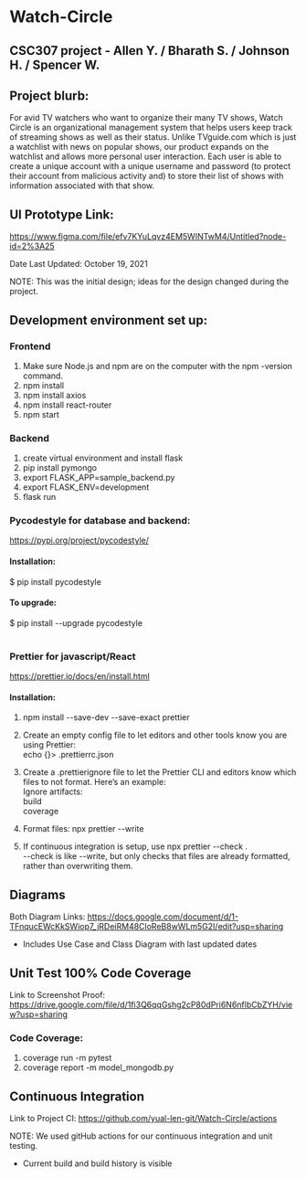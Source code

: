 # Watch-Circle <br />
## CSC307 project - Allen Y. / Bharath S. / Johnson H. / Spencer W. <br />

## Project blurb:

For avid TV watchers who want to organize their many TV shows, Watch Circle is an organizational management system that helps users keep track of streaming shows as well as their status. Unlike TVguide.com which is just a watchlist with news on popular shows, our product expands on the watchlist and allows more personal user interaction. Each user is able to create a unique account with a unique username and password (to protect their account from malicious activity and) to store their list of shows with information associated with that show. 


## UI Prototype Link: 
https://www.figma.com/file/efv7KYuLqvz4EM5WINTwM4/Untitled?node-id=2%3A25

Date Last Updated: October 19, 2021

NOTE: This was the initial design; ideas for the design changed during the project.

## Development environment set up: 
### Frontend
1. Make sure Node.js and npm are on the computer with the npm -version command.<br />
2. npm install <br />
3. npm install axios <br />
4. npm install react-router <br />
5. npm start <br />

### Backend
1. create virtual environment and install flask <br />
2. pip install pymongo <br />
3. export FLASK_APP=sample_backend.py <br />
4. export FLASK_ENV=development <br />
5. flask run <br />

### Pycodestyle for database and backend: 
https://pypi.org/project/pycodestyle/<br />
#### Installation: <br />
$ pip install pycodestyle <br /> 
#### To upgrade:
$ pip install --upgrade pycodestyle
<br/><br />

### Prettier for javascript/React <br />
https://prettier.io/docs/en/install.html
#### Installation: <br />
1. npm install --save-dev --save-exact prettier <br />
2. Create an empty config file to let editors and other tools know you are using Prettier: <br />
  echo {}> .prettierrc.json

3. Create a .prettierignore file to let the Prettier CLI and editors know which files to not format. Here’s an example: <br />
  Ignore artifacts: <br />
  build <br />
  coverage<br />
4. Format files: npx prettier --write <br />
5. If continuous integration is setup, use npx prettier --check . <br />
    --check is like --write, but only checks that files are already formatted, rather than overwriting them.    <br />

## Diagrams
Both Diagram Links: https://docs.google.com/document/d/1-TFnqucEWcKkSWiop7_jRDeiRM48CloReB8wWLm5G2I/edit?usp=sharing
- Includes Use Case and Class Diagram with last updated dates


## Unit Test 100% Code Coverage
Link to Screenshot Proof: https://drive.google.com/file/d/1fi3Q6qqGshg2cP80dPri6N6nflbCbZYH/view?usp=sharing

### Code Coverage:
1. coverage run -m pytest
2. coverage report -m model_mongodb.py

## Continuous Integration
Link to Project CI: https://github.com/yual-len-git/Watch-Circle/actions

NOTE: We used gitHub actions for our continuous integration and unit testing.
- Current build and build history is visible